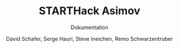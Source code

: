 ---
title: STARTHack Asimov
subtitle: Dokumentation
author: David Schafer, Serge Hauri, Steve Ineichen, Remo Schwarzentruber
---